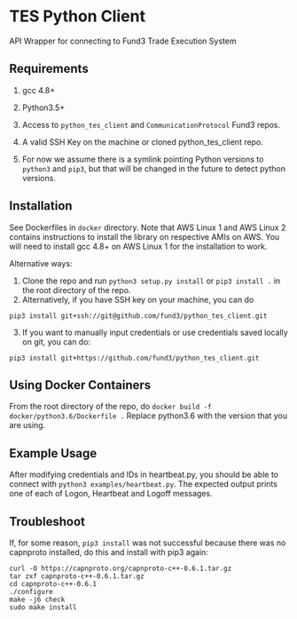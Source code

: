 # TES Python Client
API Wrapper for connecting to Fund3 Trade Execution System

## Requirements
1. gcc 4.8+
2. Python3.5+
3. Access to `python_tes_client` and `CommunicationProtocol` Fund3 repos.
4. A valid SSH Key on the machine or cloned python_tes_client repo.

4. For now we assume there is a symlink pointing Python versions to `python3`
and `pip3`, but that will be changed in the future to detect python versions.


## Installation

See Dockerfiles in `docker` directory.  Note that AWS Linux 1 and AWS Linux 2
contains instructions to install the library on respective AMIs on AWS.  You
will need to install gcc 4.8+ on AWS Linux 1 for the installation to work.

Alternative ways:
1. Clone the repo and run `python3 setup.py install` or `pip3 install .` in the
root directory of the repo.
2. Alternatively, if you have SSH key on your machine, you can do
```
pip3 install git+ssh://git@github.com/fund3/python_tes_client.git
```
3. If you want to manually input credentials or use credentials saved locally on git,
you can do:
```
pip3 install git+https://github.com/fund3/python_tes_client.git
```

## Using Docker Containers

From the root directory of the repo, do
`docker build -f docker/python3.6/Dockerfile .`
Replace python3.6 with the version that you are using.

## Example Usage
After modifying credentials and IDs in heartbeat.py, you should be able to
connect with `python3 examples/heartbeat.py`.
The expected output prints one of each of Logon, Heartbeat and Logoff messages.

## Troubleshoot
If, for some reason, `pip3 install` was not successful because there was no
capnproto installed, do this and install with pip3 again:
```
curl -O https://capnproto.org/capnproto-c++-0.6.1.tar.gz
tar zxf capnproto-c++-0.6.1.tar.gz
cd capnproto-c++-0.6.1
./configure
make -j6 check
sudo make install
```
